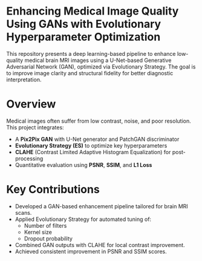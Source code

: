 # Enhancing Medical Image Quality Using GANs with Evolutionary Hyperparameter Optimization

This repository presents a deep learning-based pipeline to enhance low-quality medical brain MRI images using a U-Net-based Generative Adversarial Network (GAN), optimized via Evolutionary Strategy. The goal is to improve image clarity and structural fidelity for better diagnostic interpretation.

# Overview

Medical images often suffer from low contrast, noise, and poor resolution. This project integrates:

- A **Pix2Pix GAN** with U-Net generator and PatchGAN discriminator
- **Evolutionary Strategy (ES)** to optimize key hyperparameters
- **CLAHE** (Contrast Limited Adaptive Histogram Equalization) for post-processing
- Quantitative evaluation using **PSNR**, **SSIM**, and **L1 Loss**

# Key Contributions

- Developed a GAN-based enhancement pipeline tailored for brain MRI scans.
- Applied Evolutionary Strategy for automated tuning of:
  - Number of filters
  - Kernel size
  - Dropout probability
- Combined GAN outputs with CLAHE for local contrast improvement.
- Achieved consistent improvement in PSNR and SSIM scores.



